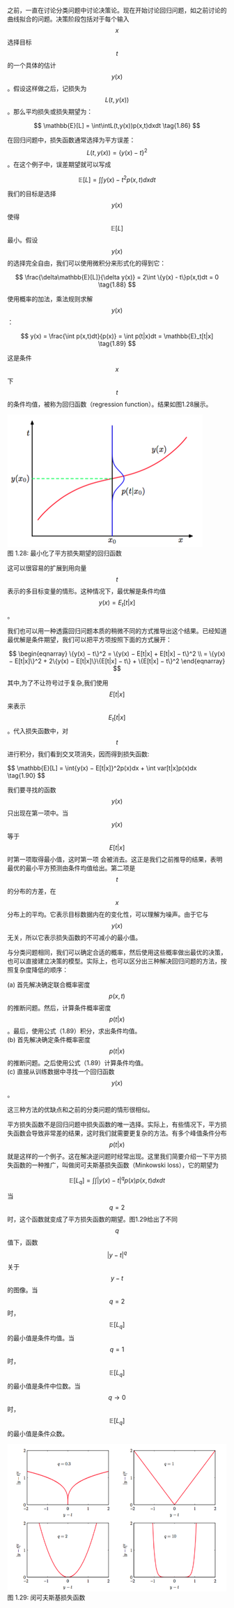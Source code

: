 之前，一直在讨论分类问题中讨论决策论。现在开始讨论回归问题，如之前讨论的曲线拟合的问题。决策阶段包括对于每个输入$$ x $$选择目标$$ t $$的一个具体的估计$$ y(x) $$。假设这样做之后，记损失为$$ L(t, y(x)) $$。那么平均损失或损失期望为：    

$$
\mathbb{E}[L] = \int\intL(t,y(x))p(x,t)dxdt \tag{1.86}
$$

在回归问题中，损失函数通常选择为平方误差：$$ L(t,y(x)) = \{y(x) - t\}^2 $$。在这个例子中，误差期望就可以写成

$$
\mathbb{E}[L] = \int\int{y(x) - t}^2p(x, t)dxdt \tag{1.87}
$$

我们的目标是选择$$ y(x) $$使得$$ \mathbb{E}[L] $$最小。假设$$ y(x) $$的选择完全自由，我们可以使用微积分来形式化的得到它：    

$$
\frac{\delta\mathbb{E}[L]}{\delta y(x)} = 2\int \{y(x) - t\}p(x,t)dt = 0 \tag{1.88}
$$

使用概率的加法，乘法规则求解$$ y(x) $$：

$$
y(x) = \frac{\int p(x,t)dt}{p(x)} = \int p(t|x)dt = \mathbb{E}_t[t|x] \tag{1.89} 
$$

这是条件$$ x $$下$$ t $$的条件均值，被称为回归函数（regression function）。结果如图1.28展示。

![图 1-28](images/loss_function_regression.png)      
图 1.28: 最小化了平方损失期望的回归函数

这可以很容易的扩展到用向量$$ t $$表示的多目标变量的情形。这种情况下，最优解是条件均值$$ y(x) = E_t[t|x] $$。    

我们也可以用一种透露回归问题本质的稍微不同的方式推导出这个结果。已经知道最优解是条件期望，我们可以把平方项按照下面的方式展开：    

$$
\begin{eqnarray}
\{y(x) − t\}^2 = \{y(x) − E[t|x] + E[t|x] − t\}^2 \\
= \{y(x) − E[t|x]\}^2 + 2\{y(x) − E[t|x]\}\{E[t|x] − t\} + \{E[t|x] − t\}^2 
\end{eqnarray}
$$

其中,为了不让符号过于复杂,我们使用$$ E[t|x] $$来表示$$ E_t[t|x] $$。代入损失函数中，对$$ t $$进行积分，我们看到交叉项消失，因而得到损失函数:   

$$
\mathbb{E}[L] = \int\{y(x) − E[t|x]}^2p(x)dx + \int var[t|x]p(x)dx \tag{1.90}
$$

我们要寻找的函数$$ y(x) $$只出现在第一项中。当$$ y(x) $$等于$$ E[t|x] $$时第一项取得最小值，这时第一项 会被消去。这正是我们之前推导的结果，表明最优的最小平方预测由条件均值给出。第二项是$$ t $$的分布的方差，在$$ x $$分布上的平均。它表示目标数据内在的变化性，可以理解为噪声。由于它与$$ y(x) $$无关，所以它表示损失函数的不可减小的最小值。    

与分类问题相同，我们可以确定合适的概率，然后使用这些概率做出最优的决策，也可以直接建立决策的模型。实际上，也可以区分出三种解决回归问题的方法，按照复杂度降低的顺序：

(a) 首先解决确定联合概率密度$$ p(x, t) $$的推断问题。然后，计算条件概率密度$$ p(t|x) $$。最后，使用公式（1.89）积分，求出条件均值。    
(b) 首先解决确定条件概率密度$$ p(t|x) $$的推断问题。之后使用公式（1.89）计算条件均值。    
(c) 直接从训练数据中寻找一个回归函数$$ y(x) $$。    

这三种方法的优缺点和之前的分类问题的情形很相似。    

平方损失函数不是回归问题中损失函数的唯一选择。实际上，有些情况下，平方损失函数会导致非常差的结果，这时我们就需要更复杂的方法。有多个峰值条件分布$$ p(t|x) $$就是这样的一个例子。这在解决逆问题时经常出现。这里我们简要介绍一下平方损失函数的一种推广，叫做闵可夫斯基损失函数（Minkowski loss），它的期望为    

$$ \mathbb{E}[L_q] = \int\int|y(x) - t|^qp(x)p(x,t)dxdt \tag{1.91} $$

当$$ q = 2 $$时，这个函数就变成了平方损失函数的期望。图1.29给出了不同$$ q $$值下，函数$$ |y − t|^q $$关于$$ y − t $$的图像。当$$ q = 2 $$时，$$ \mathbb{E}[L_q] $$的最小值是条件均值。当$$q = 1 $$时，$$ \mathbb{E}[L_q] $$的最小值是条件中位数。当$$ q \to 0 $$时，$$ \mathbb{E}[L_q] $$的最小值是条件众数。

![图 1-29](images/minkowski_loss.png)      
图 1.29: 闵可夫斯基损失函数
